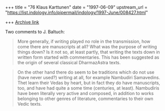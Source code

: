+++
title = "76 Klaus Karttunen"
date = "1997-06-09"
upstream_url = "https://list.indology.info/pipermail/indology/1997-June/008427.html"

+++
[Archive link](https://list.indology.info/pipermail/indology/1997-June/008427.html)

Two comments to J. Baltuch:
>More generally, if writing played no role in the
>transmission, how come there are manuscripts at all?
>What was the purpose of writing things down?
Is it not so, at least partly, that writing the texts down in written 
form started with commentaries. This has been suggested as the origin of 
several classical DharmazAstra texts.


>On the other hand there do seem to be traditions which
>do not use (have never used?) writing at all, for example
>Nambudiri Samavedins.
Thet learn their Vedas by heart, but in fact they do have manuscripts, 
too, and have had quite a some time (centuries, at least). Nambudiris 
have been literally very active and composed, in addition to works 
belonging to other genres of literature, commentaries to their own Vedic 
texts.






